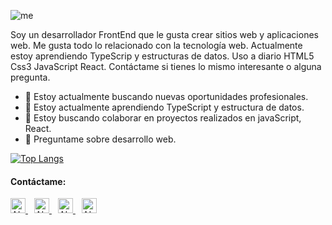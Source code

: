 ![me](https://github.com/Lopez089/lopez089/blob/main/Captura_de_pantalla_2022-09-13_a_las_9.43.20.png?raw=true)

Soy un desarrollador FrontEnd que le gusta crear sitios web y aplicaciones web. Me gusta todo lo relacionado con la tecnología web. Actualmente estoy aprendiendo TypeScrip y estructuras de datos. Uso a diario HTML5 Css3 JavaScript React. Contáctame si tienes lo mismo interesante o alguna pregunta.

- 🔭 Estoy actualmente buscando nuevas oportunidades profesionales.
- 🌱 Estoy actualmente aprendiendo TypeScript y estructura de datos.
- 👯 Estoy buscando colaborar en proyectos realizados en javaScript, React.
- 💬 Preguntame sobre desarrollo web.

[![Top Langs](https://github-readme-stats.vercel.app/api/top-langs/?username=lopez089&layout=compact)]()

#### Contáctame:

 <a target="_blank"
         rel="noopener noreferrer"
         href="https://juan-lopez-87.firebaseapp.com/"
		 style="margin-right: 10px">
        <img alt="ALT TEXT" height="24" width="24"
             src="https://www.flaticon.es/svg/static/icons/svg/2572/2572526.svg">
      </a>
   <a target="_blank"
         rel="noopener noreferrer"
		 style="margin-right: 10px"
         href="https://www.linkedin.com/in/juanlopezaragon/
		 ">
        <img
		  	height="24" width="24" alt="ALT TEXT"
             src="https://www.flaticon.es/svg/static/icons/svg/174/174857.svg">
      </a>
   <a target="_blank"
         rel="noopener noreferrer"
		 style="margin-right: 10px"
         href="mailto:aragonlopezjuan87@gmail.com">
        <img alt="ALT TEXT"  width="24"
             src="https://www.flaticon.es/svg/static/icons/svg/526/526913.svg">
      </a>
  <a target="_blank"
         rel="noopener noreferrer"
         href="https://medium.com/@aragonlopezjuan87">
        <img alt="ALT TEXT" height="24" width="24"
             src="https://simpleicons.org/icons/medium.svg">
      </a>


